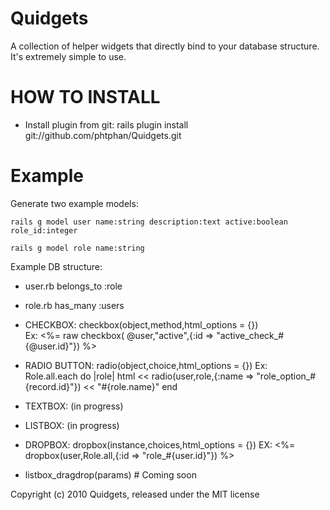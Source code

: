 Quidgets
==============

A collection of helper widgets that directly bind to your database structure.
It's extremely simple to use.

HOW TO INSTALL
=======

* Install plugin from git:
    rails plugin install git://github.com/phtphan/Quidgets.git

Example
=======

  Generate two example models:
  
    rails g model user name:string description:text active:boolean role_id:integer
  
    rails g model role name:string

  Example DB structure:

  + user.rb
      belongs_to :role
    
  + role.rb
      has_many :users
  


* CHECKBOX: checkbox(object,method,html_options = {})   
    Ex: <%= raw checkbox( @user,"active",{:id => "active_check_#{@user.id}"}) %>

          
* RADIO BUTTON: radio(object,choice,html_options = {})
    Ex:    
     Role.all.each do |role|
      html << radio(user,role,{:name => "role_option_#{record.id}"}) << "#{role.name}" 
     end
      
* TEXTBOX: (in progress)


    
* LISTBOX: (in progress)
    
* DROPBOX: dropbox(instance,choices,html_options = {})
    EX: <%= dropbox(user,Role.all,{:id => "role_#{user.id}"}) %>

    
* listbox_dragdrop(params) # Coming soon


Copyright (c) 2010 Quidgets, released under the MIT license
